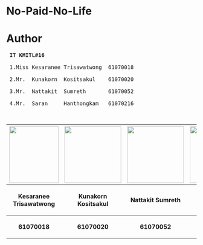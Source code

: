 # No-Paid-No-Life
# Author
<pre>
 <b>IT KMITL#16</b> <br />
 1.Miss Kesaranee Trisawatwong  61070018 <br />
 2.Mr.  Kunakorn  Kositsakul    61070020 <br />
 3.Mr.  Nattakit  Sumreth       61070052 <br />
 4.Mr.  Saran     Hanthongkam   61070216 <br />
 </pre>
<center><table>
 <tr>
  <th><img src="images/emi.jpg" height="150" width="130"></th>
  <th><img src="images/emi.jpg" height="150" width="150"></th>
  <th><img src="images/emi.jpg" height="150" width="150"></th>
  <th><img src="images/emi.jpg" height="150" width="150"></th>
 </tr>
 <tr>
  <th><p align="center">Kesaranee Trisawatwong</p></th> 
  <th><p align="center">Kunakorn Kositsakul</p></th>
  <th><p align="center">Nattakit Sumreth</p></th>
  <th><p align="center">Saran Hanthongkam</p></th>
 </tr>
 <tr>
  <th><p align="center">61070018</p></th>
  <th><p align="center">61070020</p></th>
  <th><p align="center">61070052</p></th>
  <th><p align="center">61070216</p></th>
 </table></center>
 
<br />
